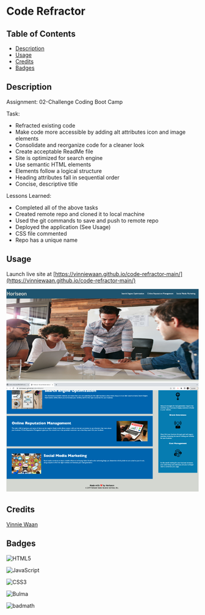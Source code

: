 # Code Refractor
 
## Table of Contents

- [Description](#Description)
- [Usage](#usage)
- [Credits](#credits)
- [Badges](#Badges)

## Description

Assignment: 02-Challenge Coding Boot Camp 

Task:
- Refracted existing code
- Make code more accessible by adding alt attributes icon and image elements
- Consolidate and reorganize code for a cleaner look
- Create acceptable ReadMe file
- Site is optimized for search engine
- Use semantic HTML elements
- Elements follow a logical structure
- Heading attributes fall in sequential order
- Concise, descriptive title

Lessons Learned:
- Completed all of the above tasks
- Created remote repo and cloned it to local machine
- Used the git commands to save and push to remote repo
- Deployed the application (See Usage)
- CSS file commented
- Repo has a unique name

## Usage

Launch live site at [https://vinniewaan.github.io/code-refractor-main/](https://vinniewaan.github.io/code-refractor-main/) 

![Home Page Screenshot](assets/images/Home-page-screenshot.png)

## Credits

[Vinnie Waan](https://github.com/VinnieWaan/)

## Badges

![HTML5](https://img.shields.io/badge/html5-%23E34F26.svg?style=for-the-badge&logo=html5&logoColor=white)

![JavaScript](https://img.shields.io/badge/javascript-%23323330.svg?style=for-the-badge&logo=javascript&logoColor=%23F7DF1E)

![CSS3](https://img.shields.io/badge/css3-%231572B6.svg?style=for-the-badge&logo=css3&logoColor=white)

![Bulma](https://img.shields.io/badge/bulma-00D0B1?style=for-the-badge&logo=bulma&logoColor=white)

![badmath](https://img.shields.io/github/languages/top/lernantino/badmath)
